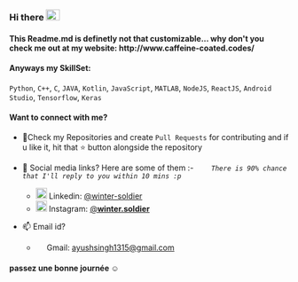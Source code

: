 ### Hi there <img src="https://github.com/deepraj1729/deepraj1729/blob/master/Assets/Hi.gif" height ="20px"  width="25px">

<h4>This Readme.md is definetly not that customizable... why don't you check me out at my website: http://www.caffeine-coated.codes/ </h4>

#### Anyways my SkillSet: 

`Python`, `C++`, `C`, `JAVA`, `Kotlin`, `JavaScript`, `MATLAB`, `NodeJS`, `ReactJS`, `Android Studio`, `Tensorflow`, `Keras`

#### Want to connect with me?
- 📓Check my Repositories and create `Pull Requests` for contributing and if u like it, hit that ⭐ button alongside the repository
- 📱 Social media links? Here are some of them :-  &emsp;&emsp;*`There is 90% chance that I'll reply to you within 10 mins :p`*
  - <img src="https://img.icons8.com/color/50/000000/linkedin.png" height = "20" width = "20"/> Linkedin: [@winter-soldier](https://www.linkedin.com/in/winter-soldier)
  - <img src="https://img.icons8.com/fluent/48/000000/instagram-new.png" height = "20" width = "20"/> Instagram: [@__winter.soldier__](https://www.instagram.com/__winter.soldier__)  
 
- 📫 Email id?
  - <img src="https://img.icons8.com/color/48/000000/gmail.png"  height = "15" width = "16"/> Gmail: [ayushsingh1315@gmail.com](ayushsingh1315@gmail.com)

#### passez une bonne journée ☺️


